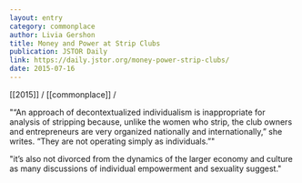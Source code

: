 ```yaml
---
layout: entry
category: commonplace
author: Livia Gershon
title: Money and Power at Strip Clubs
publication: JSTOR Daily
link: https://daily.jstor.org/money-power-strip-clubs/
date: 2015-07-16
---
```


[[2015]] / [[commonplace]] / 

"“An approach of decontextualized individualism is inappropriate for analysis of stripping because, unlike the women who strip, the club owners and entrepreneurs are very organized nationally and internationally,” she writes. “They are not operating simply as individuals.”"

"it’s also not divorced from the dynamics of the larger economy and culture as many discussions of individual empowerment and sexuality suggest."
